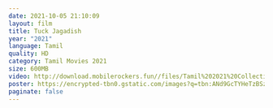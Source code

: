 ```yaml
---
date: 2021-10-05 21:10:09
layout: film
title: Tuck Jagadish
year: "2021"
language: Tamil
quality: HD
category: Tamil Movies 2021
size: 600MB
video: http://download.mobilerockers.fun//files/Tamil%202021%20Collection/Tuck%20Jagadish%20(2021)/Tuck%20Jagadish%20(2021)%20Full%20Movies/Tuck%20Jagadish%20(2021)%20HDRip/Tuck%20Jagadish%20(2021)%20HDRip%20Single%20Part.mp4
poster: https://encrypted-tbn0.gstatic.com/images?q=tbn:ANd9GcTYHeTzBSzUL3Muk2KMnKyVdD4liGrUOXEr5Q&usqp=CAU
paginate: false
---
```

